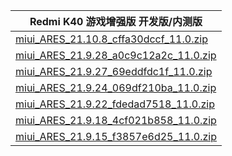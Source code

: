| Redmi K40 游戏增强版  开发版/内测版    |
| ---- |
| [miui_ARES_21.10.8_cffa30dccf_11.0.zip](https://hugeota.d.miui.com/21.10.8/miui_ARES_21.10.8_cffa30dccf_11.0.zip)    |
| [miui_ARES_21.9.28_a0c9c12a2c_11.0.zip](https://hugeota.d.miui.com/21.9.28/miui_ARES_21.9.28_a0c9c12a2c_11.0.zip)    |
| [miui_ARES_21.9.27_69eddfdc1f_11.0.zip](https://hugeota.d.miui.com/21.9.27/miui_ARES_21.9.27_69eddfdc1f_11.0.zip)    |
| [miui_ARES_21.9.24_069df210ba_11.0.zip](https://hugeota.d.miui.com/21.9.24/miui_ARES_21.9.24_069df210ba_11.0.zip)    |
| [miui_ARES_21.9.22_fdedad7518_11.0.zip](https://hugeota.d.miui.com/21.9.22/miui_ARES_21.9.22_fdedad7518_11.0.zip)    |
| [miui_ARES_21.9.18_4cf021b858_11.0.zip](https://hugeota.d.miui.com/21.9.18/miui_ARES_21.9.18_4cf021b858_11.0.zip)    |
| [miui_ARES_21.9.15_f3857e6d25_11.0.zip](https://hugeota.d.miui.com/21.9.15/miui_ARES_21.9.15_f3857e6d25_11.0.zip)    |
